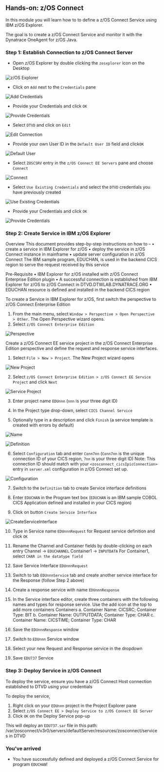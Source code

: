 ## Hands-on: z/OS Connect

In this module you will learn how to to define a z/OS Connect Service using IBM z/OS Explorer.

The goal is to create a z/OS Connect Service and monitor it with the Dynatrace OneAgent for z/OS Java.


### Step 1: Establish Connection to z/OS Connect Server
- Open z/OS Explorer by double clicking the `zosxplorer` icon on the Desktop

![z/OS Explorer](../../assets/images/zosexplorer.png)

- Click on `Add` next to the `Credentials` pane

![Add Credentials](../../assets/images/Add_Credentials.png)

- Provide your Credentials and click `OK`

![Provide Credentials](../../assets/images/Provide_Credentials.png)

- Select `DTVD` and click on `Edit`

![Edit Connection](../../assets/images/Edit_Connection.png)

- Provide your own User ID in the `Default User ID` field and click`OK`

![Default User](../../assets/images/Change_DefaultUser.png)

- Select `ZOSCSRV` entry in the `z/OS Connect EE Servers` pane and choose `Connect`

![Connect](../../assets/images/Connect_ZOSSRV.png)

- Select `Use Existing Credentials` and select the `DTVD` credentials you have previously created

![Use Existing Credentials](../../assets/images/Signon_ZOSSRV.png)
   
- Provide your Credentials and click `OK`

![Provide Credentials](../../assets/images/Signon.png)
   
   
### Step 2: Create Service in IBM z/OS Explorer

Overview
This document provides step-by-step instructions on how to – 
•	create a service in IBM Explorer for z/OS 
•	deploy the service in z/OS Connect instance in mainframe
•	update server configuration in z/OS Connect
The IBM sample program, EDUCHAN, is used in the backend CICS region to serve the request received by this service

Pre-Requisite
•	IBM Explorer for z/OS installed with z/OS Connect Enterprise Edition plugin
•	A successful connection is established from IBM Explorer for z/OS to z/OS Connect in DTVD.DTWLAB.DYNATRACE.ORG
•	EDUCHAN resource is defined and installed in the backend CICS region

To create a Service in IBM Explorer for z/OS, first switch the perspective to z/OS Connect Enterprise Edition
1.	From the main menu, select `Window > Perspective > Open Perspective > Other`. The Open Perspective wizard opens.
2.	Select `z/OS Connect Enterprise Edition`

![Perspective](../../assets/images/perspective.png)

Create a z/OS Connect EE service project in the z/OS Connect Enterprise Edition perspective and define the request and response service interfaces.
1.	Select `File > New > Project`. The New Project wizard opens

![New Project](../../assets/images/newproject.png)

2.	Select `z/OS Connect Enterprise Edition > z/OS Connect EE Service Project` and click `Next`

![Service Project](../../assets/images/serviceproject.png)

3.	Enter project name `EDUnnn` (`nnn` is your three digit ID)

4.	In the Project type drop-down, select `CICS Channel Service` 

5.	Optionally type in a description and click `Finish` (a service template is created with errors by default)

![Name](../../assets/images/projectname.png)

![Definition](../../assets/images/Definition.png)

6.	Select `Configuration` tab and enter `Conn7nn` (`Conn7nn` is the unique connection ID of your CICS region, `7nn` is your three digit ID) 
Note: This connection ID should match with your `<zosconnect_cicsIpicConnection>` entry in `server.xml` configuration in z/OS Connect set up. 

![Configuration](../../assets/images/Configuration.png)

7.	Switch to the `Definition` tab to create Service interface definitions

8.	Enter `EDUCHAN` in the Program text box (`EDUCHAN` is an IBM sample COBOL CICS Application defined and installed in your CICS region)

9.	Click on button `Create Service Interface`

![CreateServiceInterface](../../assets/images/CreateServiceInterface.png)


10.	Type in Service name `EDUnnnRequest` for Request service definition and click `OK`

11.	Rename the Channel and Container fields by double-clicking on each entry
Channel -> `EDUCHANNEL`
Container1 -> `INPUTDATA`
For Container1, select `CHAR in the datatype field`

12.	Save Service Interface `EDUnnnRequest`

13.	Switch to tab `EDUnnnService` tab and create another service interface for the Response (follow Step 2 above)

14.	Create a response service with name `EDUnnnResponse`

15.	In the Service interface editor, create three containers with the following names and types for response service. Use the add icon at the top to add more containers
Containers
a.	Container Name: CICSRC; Container Type:  BIT
b.	Container Name: OUTPUTDATA; Container Type: CHAR
c.	Container Name: CICSTIME; Container Type: CHAR

16.	Save the `EDUnnnResponse` window

17.	Switch to `EDUnnn` Service window

18.	Select your new Request and Response service in the dropdown

19.	Save `EDU737` Service

### Step 3: Deploy Service in z/OS Connect

To deploy the service, ensure you have a z/OS Connect Host connection established to DTVD using your credentials

To deploy the service,
1.	Right click on your `EDUnnn` project in the Project Explorer pane
2.	Select `z/OS Connect EE > Deploy Service to z/OS Connect EE Server`
3.	Click `OK` on the Deploy Service pop-up

This will deploy an `EDU737.sar` file in this path: /var/zosconnect/v3r0/servers/defaultServer/resources/zosconnect/services in DTVD

### You've arrived
- You have successfully defined and deployed a z/OS Connect Service for program `EDUCHAN`! 






